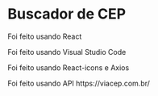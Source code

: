 <h1>Buscador de CEP</h1>
<p>Foi feito usando React </p>
<p>Foi feito usando Visual Studio Code </p>
<p>Foi feito usando React-icons e Axios</p>
<p>Foi feito usando API https://viacep.com.br/ </p>
